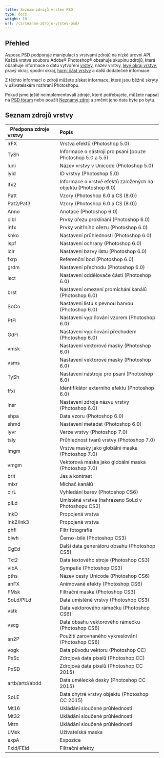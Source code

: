 ```yaml
---
title: Seznam zdrojů vrstev PSD
type: docs
weight: 10
url: /cs/seznam-zdroju-vrstev-psd/
---
```


## **Přehled**
Aspose.PSD podporuje manipulaci s vrstvami zdrojů na nízké úrovni API. Každá vrstva souboru Adobe® Photoshop® obsahuje skupinu zdrojů, která obsahuje informace o datu vytvoření [vrstvy](https://reference.aspose.com/psd/net/aspose.psd.fileformats.psd.layers/layer), název vrstvy, [levý okraj vrstvy](https://reference.aspose.com/psd/net/aspose.psd.fileformats.psd.layers/layer/properties/left), pravý okraj, spodní okraj, [horní část vrstvy](https://reference.aspose.com/psd/net/aspose.psd.fileformats.psd.layers/layer/properties/top) a další dodatečné informace.

Z těchto informací o zdroji můžete získat informace, které jsou běžně skryty v uživatelském rozhraní Photoshopu.

Pokud jsme ještě neimplementovali zdroje, které potřebujete, můžete napsat na [PSD fórum](https://forum.aspose.com/c/psd) nebo použít [Neznámý zdroj](https://reference.aspose.com/psd/net/aspose.psd.fileformats.psd.layers.layerresources/unknownresource) a změnit jeho data byte po bytu.

## **Seznam zdrojů vrstvy**

|` `**Předpona zdroje vrstvy**|**Popis**|
| :- | :- |
|lrFX|Vrstva efektů (Photoshop 5.0)|
|TySh|Informace o nástroji pro psaní (pouze Photoshop 5.0 a 5.5)|
|luni|Název vrstvy v Unicode (Photoshop 5.0)|
|lyid|ID vrstvy (Photoshop 5.0)|
|lfx2|Informace o vrstvě efektů založených na objektu (Photoshop 6.0)|
|Patt|Vzory (Photoshop 6.0 a CS (8.0))|
|Pat2/Pat3|Vzory (Photoshop 6.0 a CS (8.0))|
|Anno|Anotace (Photoshop 6.0)|
|clbl|Prvky ořezu proklínání (Photoshop 6.0)|
|infx|Prvky vnitřního ořezu (Photoshop 6.0)|
|knko|Nastavení průhlednosti (Photoshop 6.0)|
|lspf|Nastavení ochrany (Photoshop 6.0)|
|lclr|Nastavení barvy listu (Photoshop 6.0)|
|fxrp|Referenční bod (Photoshop 6.0)|
|grdm|Nastavení přechodu (Photoshop 6.0)|
|lsct|Nastavení oddělovače části (Photoshop 6.0)|
|brst|Nastavení omezení promíchání kanálů (Photoshop 6.0)|
|SoCo|Nastavení listu s pevnou barvou (Photoshop 6.0)|
|PtFl|Nastavení vyplňování vzorem (Photoshop 6.0)|
|GdFl|Nastavení vyplňování přechodem (Photoshop 6.0)|
|vmsk|Nastavení vektorové masky (Photoshop 6.0)|
|vsms|Nastavení vektorové masky (Photoshop 6.0)|
|TySh|Nastavení nástroje pro psaní (Photoshop 6.0)|
|ffxi|Identifikátor externího efektu (Photoshop 6.0)|
|lnsr|Nastavení zdroje názvu vrstvy (Photoshop 6.0)|
|shpa|Data vzoru (Photoshop 6.0)|
|shmd|Nastavení metadat (Photoshop 6.0)|
|lyvr|Verze vrstvy (Photoshop 7.0)|
|tsly|Průhlednost tvarů vrstvy (Photoshop 7.0)|
|lmgm|Vrstva masky jako globální maska (Photoshop 7.0)|
|vmgm|Vektorová maska jako globální maska (Photoshop 7.0)|
|brit|Jas a kontrast|
|mixr|Míchač kanálů|
|clrL|Vyhledání barev (Photoshop CS6)|
|plLd|Umístěná vrstva (nahrazeno SoLd v Photoshopu CS3)|
|lnkD|Propojená vrstva|
|lnk2/lnk3|Propojená vrstva|
|phfl|Filtr fotografie|
|blwh|Černo-bílé (Photoshop CS3)|
|CgEd|Další data generátoru obsahu (Photoshop CS5)|
|Txt2|Data textového stroje (Photoshop CS3)|
|vibA|Sympatie (Photoshop CS3)|
|pths|Název cesty Unicode (Photoshop CS6)|
|anFX|Animované efekty (Photoshop CS6)|
|FMsk|Filtrační maska (Photoshop CS3)|
|SoLd/PILd|Data umístěné vrstvy (Photoshop CS3)|
|vstk|Data vektorového rámečku (Photoshop CS6)|
|vscg|Data obsahu vektorového rámečku (Photoshop CS6)|
|sn2P|Použití zarovnaného vykreslování (Photoshop CS6)|
|vogk|Data původu vektoru (Photoshop CC)|
|PxSc|Zdrojová data pixelů (Photoshop CC)|
|PxSD|Zdrojová data pixelů (Photoshop CC 2015)|
|artb/artd/abdd|Data umělecké desky (Photoshop CC 2015)|
|SoLE|Data chytré vrstvy objektu (Photoshop CC 2015)|
|Mt16|Ukládání sloučené průhlednosti|
|Mt32|Ukládání sloučené průhlednosti|
|Mtrn|Ukládání sloučené průhlednosti|
|LMsk|Uživatelská maska|
|expA|Expozice|
|Fxid/FEid|Filtrační efekty|
